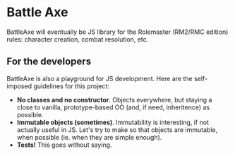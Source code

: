 # Battle Axe


BattleAxe will eventually be JS library for the Rolemaster (RM2/RMC edition) rules: character creation, combat resolution, etc.


## For the developers

BattleAxe is also a playground for JS development. Here are the self-imposed guidelines for this project:

* **No classes and no constructor**. Objects everywhere, but staying a close to vanilla, prototype-based OO (and, if need,
  inheritence) as possible.
* **Immutable objects (sometimes)**. Immutability is interesting, if not actually useful in JS. Let's try to make so that
  objects are immutable, when possible (ie. when they are simple enough).
* **Tests!** This goes without saying.
